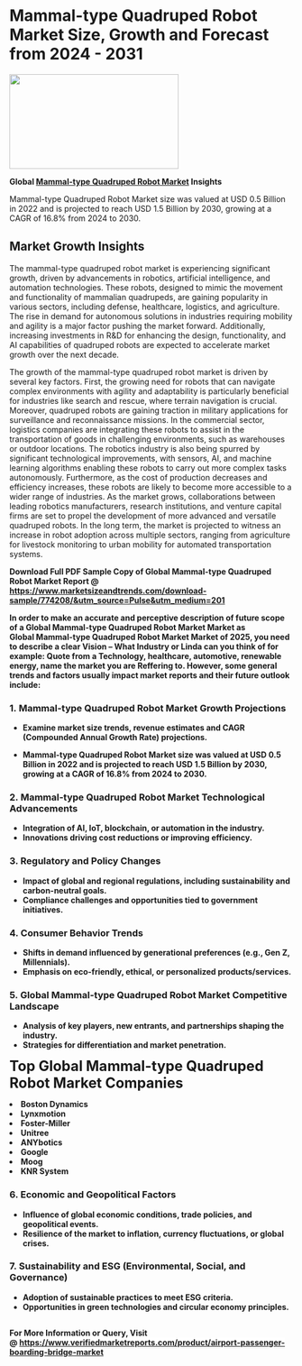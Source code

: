 <H1>Mammal-type Quadruped Robot Market Size, Growth and Forecast from 2024 - 2031</H1><img class="aligncenter size-medium wp-image-584254" src="https://thirdeyenews.in/wp-content/uploads/2024/09/Global-Market-Research-300x168.jpeg" alt="" width="300" height="168" /><p><strong>Global&nbsp;<a href="https://www.marketsizeandtrends.com/download-sample/774208/&amp;utm_source=Pulse&amp;utm_medium=201">Mammal-type Quadruped Robot Market</a> Insights</strong></p><p>Mammal-type Quadruped Robot Market size was valued at USD 0.5 Billion in 2022 and is projected to reach USD 1.5 Billion by 2030, growing at a CAGR of 16.8% from 2024 to 2030.</p><p><h2>Market Growth Insights</h2> <p>The mammal-type quadruped robot market is experiencing significant growth, driven by advancements in robotics, artificial intelligence, and automation technologies. These robots, designed to mimic the movement and functionality of mammalian quadrupeds, are gaining popularity in various sectors, including defense, healthcare, logistics, and agriculture. The rise in demand for autonomous solutions in industries requiring mobility and agility is a major factor pushing the market forward. Additionally, increasing investments in R&D for enhancing the design, functionality, and AI capabilities of quadruped robots are expected to accelerate market growth over the next decade.</p> <p><strong></strong></p> <p>The growth of the mammal-type quadruped robot market is driven by several key factors. First, the growing need for robots that can navigate complex environments with agility and adaptability is particularly beneficial for industries like search and rescue, where terrain navigation is crucial. Moreover, quadruped robots are gaining traction in military applications for surveillance and reconnaissance missions. In the commercial sector, logistics companies are integrating these robots to assist in the transportation of goods in challenging environments, such as warehouses or outdoor locations. The robotics industry is also being spurred by significant technological improvements, with sensors, AI, and machine learning algorithms enabling these robots to carry out more complex tasks autonomously. Furthermore, as the cost of production decreases and efficiency increases, these robots are likely to become more accessible to a wider range of industries. As the market grows, collaborations between leading robotics manufacturers, research institutions, and venture capital firms are set to propel the development of more advanced and versatile quadruped robots. In the long term, the market is projected to witness an increase in robot adoption across multiple sectors, ranging from agriculture for livestock monitoring to urban mobility for automated transportation systems. <p><strong></p><p><span class=""><strong>Download Full PDF Sample Copy of Global Mammal-type Quadruped Robot Market Report</strong> @ <a href="https://www.marketsizeandtrends.com/download-sample/774208/&amp;utm_source=Pulse&amp;utm_medium=201" target="_blank">https://www.marketsizeandtrends.com/download-sample/774208/&amp;utm_source=Pulse&amp;utm_medium=201</a></span></p><p>In order to make an accurate and perceptive description of future scope of a Global&nbsp;Mammal-type Quadruped Robot Market Market as Global&nbsp;Mammal-type Quadruped Robot Market Market of 2025, you need to describe a clear Vision &ndash; What Industry or Linda can you think of for example: Quote from a Technology, healthcare, automotive, renewable energy, name the market you are Reffering to. However, some general trends and factors usually impact market reports and their future outlook include:</p><h3>1.&nbsp;<strong>Mammal-type Quadruped Robot Market Growth Projections</strong></h3><ul><li>Examine market size trends, revenue estimates and CAGR (Compounded Annual Growth Rate) projections.</li><li><p>Mammal-type Quadruped Robot Market size was valued at USD 0.5 Billion in 2022 and is projected to reach USD 1.5 Billion by 2030, growing at a CAGR of 16.8% from 2024 to 2030.</p></li></ul><h3>2.&nbsp;<strong>Mammal-type Quadruped Robot Market Technological Advancements</strong></h3><ul><li>Integration of AI, IoT, blockchain, or automation in the industry.</li><li>Innovations driving cost reductions or improving efficiency.</li></ul><h3>3.&nbsp;<strong>Regulatory and Policy Changes</strong></h3><ul><li>Impact of global and regional regulations, including sustainability and carbon-neutral goals.</li><li>Compliance challenges and opportunities tied to government initiatives.</li></ul><h3>4.&nbsp;<strong>Consumer Behavior Trends</strong></h3><ul><li>Shifts in demand influenced by generational preferences (e.g., Gen Z, Millennials).</li><li>Emphasis on eco-friendly, ethical, or personalized products/services.</li></ul><h3>5.&nbsp;<strong>Global Mammal-type Quadruped Robot Market Competitive Landscape</strong></h3><ul><li>Analysis of key players, new entrants, and partnerships shaping the industry.</li><li>Strategies for differentiation and market penetration.</li></ul><p data-pm-slice="1 1 []"><span style="color: inherit; font-family: inherit; font-size: 25px;">Top Global Mammal-type Quadruped Robot Market Companies</span></p><div class="" data-test-id=""><p><li>Boston Dynamics</li><li> Lynxmotion</li><li> Foster-Miller</li><li> Unitree</li><li> ANYbotics</li><li> Google</li><li> Moog</li><li> KNR System</li></p></div><h3>6.&nbsp;<strong>Economic and Geopolitical Factors</strong></h3><ul><li>Influence of global economic conditions, trade policies, and geopolitical events.</li><li>Resilience of the market to inflation, currency fluctuations, or global crises.</li></ul><h3>7.&nbsp;<strong>Sustainability and ESG (Environmental, Social, and Governance)</strong></h3><ul><li>Adoption of sustainable practices to meet ESG criteria.</li><li>Opportunities in green technologies and circular economy principles.</li></ul><h2><strong style="font-size: 14px;">For More Information or Query, Visit @&nbsp;</strong><a style="background-color: #ffffff; font-size: 14px;" href="https://www.marketsizeandtrends.com/report/mammal-type-quadruped-robot-market/" target="_blank">https://www.verifiedmarketreports.com/product/airport-passenger-boarding-bridge-market</a></h2>